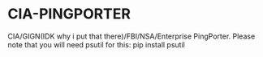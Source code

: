 # CIA-PINGPORTER
CIA/GIGN(IDK why i put that there)/FBI/NSA/Enterprise PingPorter.
Please note that you will need psutil for this: pip install psutil
